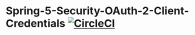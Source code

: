 # Spring-5-Security-OAuth-2-Client-Credentials [![CircleCI](https://circleci.com/gh/SpringSecurity-Keycloak/Spring-5-Security-OAuth-2-Client-Credentials.svg?style=shield)](https://app.circleci.com/pipelines/github/SpringSecurity-Keycloak/Spring-5-Security-OAuth-2-Client-Credentials)
